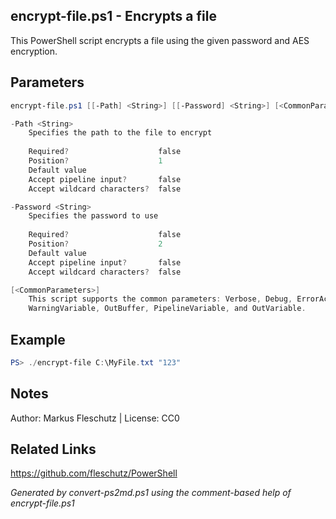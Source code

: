 ## encrypt-file.ps1 - Encrypts a file

This PowerShell script encrypts a file using the given password and AES encryption.

## Parameters
```powershell
encrypt-file.ps1 [[-Path] <String>] [[-Password] <String>] [<CommonParameters>]

-Path <String>
    Specifies the path to the file to encrypt
    
    Required?                    false
    Position?                    1
    Default value                
    Accept pipeline input?       false
    Accept wildcard characters?  false

-Password <String>
    Specifies the password to use
    
    Required?                    false
    Position?                    2
    Default value                
    Accept pipeline input?       false
    Accept wildcard characters?  false

[<CommonParameters>]
    This script supports the common parameters: Verbose, Debug, ErrorAction, ErrorVariable, WarningAction, 
    WarningVariable, OutBuffer, PipelineVariable, and OutVariable.
```

## Example
```powershell
PS> ./encrypt-file C:\MyFile.txt "123"

```

## Notes
Author: Markus Fleschutz | License: CC0

## Related Links
https://github.com/fleschutz/PowerShell

*Generated by convert-ps2md.ps1 using the comment-based help of encrypt-file.ps1*
